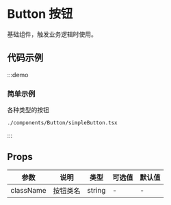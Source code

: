 # Button 按钮

基础组件，触发业务逻辑时使用。

## 代码示例

:::demo
### 简单示例
各种类型的按钮

```require
./components/Button/simpleButton.tsx
```
:::

## Props
| 参数     | 说明              | 类型   | 可选值 | 默认值 |
| -------- | ----------------- | ------ | ------ | ------ |
| className | 按钮类名 | string | - | - |
